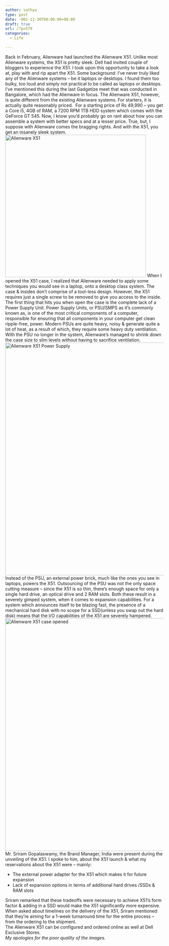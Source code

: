 ```yaml
---
author: sathya
type: post
date: -001-11-30T00:00:00+00:00
draft: true
url: /?p=579
categories:
  - Life

---
```

Back in February, Alienware had launched the Alienware X51. Unlike most Alienware systems, the X51 is pretty sleek. Dell had invited couple of bloggers to experience the X51. I took upon this opportunity to take a look at, play with and rip apart the X51. Some background: I&#8217;ve never truly liked any of the Alienware systems &#8211; be it laptops or desktops. I found them too bulky, too loud and simply not practical to be called as laptops or desktops. I&#8217;ve mentioned this during the last Gadgetize meet that was conducted in Bangalore, which had the Alienware in focus. The Alienware X51, however, is quite different from the existing Alienware systems. For starters, it is actually quite reasonably priced.&#160; For a starting price of Rs 49,990 &#8211; you get a Core i5, 4GB of RAM, a 7200 RPM 1TB HDD system which comes with the GeForce GT 545. Now, I know you&#8217;d probably go on rant about how you can assemble a system with better specs and at a lesser price. True, but, I suppose with Alienware comes the bragging rights. And with the X51, you get an insanely sleek system.<img class="alignnone" title="Alienware X51" alt="Alienware X51" src="https://cache.techie-buzz.com/images4/sathya/alienware-x51.png" width="447" height="451" /> When I opened the X51 case, I realized that Alienware needed to apply some techniques you would see in a laptop, onto a desktop class system. The case & insides don&#8217;t comprise of a tool-less design. However, the X51 requires just a single screw to be removed to give you access to the inside. The first thing that hits you when open the case is the complete lack of a Power Supply Unit. Power Supply Units, or PSU/SMPS as it&#8217;s commonly known as, is one of the most critical components of a computer, responsible for ensuring that all components in your computer get clean ripple-free, power. Modern PSUs are quite heavy, noisy & generate quite a lot of heat, as a result of which, they require some heavy duty ventilation. With the PSU no longer in the system, Alienware&#8217;s managed to shrink down the case size to slim levels without having to sacrifice ventilation.<img class="alignnone" title="Alienware X51 Power Supply" alt="Alienware X51 Power Supply" src="https://cache.techie-buzz.com/images4/sathya/alienware-x51-power-supply.jpg" width="553" height="737" /> Instead of the PSU, an external power brick, much like the ones you see in laptops, powers the X51. Outsourcing of the PSU was not the only space cutting measure &#8211; since the X51 is so thin, there&#8217;s enough space for only a single hard drive, an optical drive and 2 RAM slots. Both these result in a severely gimped system, when it comes to expansion capabilities. For a system which announces itself to be blazing fast, the presence of a mechanical hard disk with no scope for a SSD(unless you swap out the hard disk) means that the I/O capabilities of the X51 are severely hampered.<img class="alignnone" title="Alienware X51 case opened" alt="Alienware X51 case opened" src="https://cache.techie-buzz.com/images4/sathya/alienware-x51-case-opened.jpg" width="553" height="737" /> Mr. Sriram Gopalaswamy, the Brand Manager, India were present during the unveiling of the X51. I spoke to him, about the X51 launch & what my reservations about the X51 were &#8211; mainly: 

  * The external power adapter for the X51 which makes it for future expansion 
  * Lack of expansion options in terms of additional hard drives /SSDs & RAM slots 

<div>
  Sriram remarked that these tradeoffs were necessary to achieve X51&#8217;s form factor & adding in a SSD would make the X51 significantly more expensive. When asked about timelines on the delivery of the X51, Sriram mentioned that they&#8217;re aiming for a 1-week turnaround time for the entire process &#8211; from the ordering to the shipment.
</div>

<div>
  The Alienware X51 can be configured and ordered online as well at Dell Exclusive Stores.
</div>

<div>
  <em>My apologies for the poor quality of the images.</em>
</div>